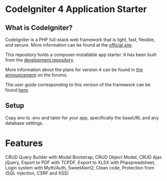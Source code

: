 # CodeIgniter 4 Application Starter

## What is CodeIgniter?

CodeIgniter is a PHP full-stack web framework that is light, fast, flexible, and secure. 
More information can be found at the [official site](http://codeigniter.com).

This repository holds a composer-installable app starter.
It has been built from the 
[development repository](https://github.com/codeigniter4/CodeIgniter4).

More information about the plans for version 4 can be found in [the announcement](http://forum.codeigniter.com/thread-62615.html) on the forums.

The user guide corresponding to this version of the framework can be found
[here](https://codeigniter4.github.io/userguide/). 

## Setup
Copy env to .env and tailor for your app, specifically the baseURL and any database settings.


# Features
CRUD Query Builder with Modal Bootstrap,
CRUD Object Model,
CRUD Ajax jQuery,
Export to PDF with TCPDF,
Export to XLSX with Phpspreadsheet,
Login system with Myth/Auth,
SweetAlert2,
Clean code,
Protection from (SQL injection, CSRF and XSS)
